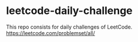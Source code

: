 # leetcode-daily-challenge
This repo consists for daily challenges of LeetCode.
https://leetcode.com/problemset/all/
